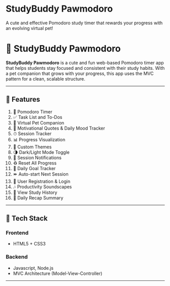 # StudyBuddy Pawmodoro
A cute and effective Pomodoro study timer that rewards your progress with an evolving virtual pet!

# 🐾 StudyBuddy Pawmodoro

**StudyBuddy Pawmodoro** is a cute and fun web-based Pomodoro timer app that helps students stay focused and consistent with their study habits. With a pet companion that grows with your progress, this app uses the MVC pattern for a clean, scalable structure. 

---

## 🌟 Features

1) 🍅 Pomodoro Timer
2) ✅ Task List and To-Dos
3) 🐾 Virtual Pet Companion
4) 💬 Motivational Quotes & Daily Mood Tracker
5) ⏱ Session Tracker
6) 📊 Progress Visualization
7) 🎨 Custom Themes
8) 🌗 Dark/Light Mode Toggle
9) 🔔 Session Notifications
10) ♻️ Reset All Progress
11) 🎯 Daily Goal Tracker
12) ⏩ Auto-start Next Session
13) 🔐 User Registration & Login
14) 🎶 Productivity Soundscapes
15) 📆 View Study History
16) 📝 Daily Recap Summary

---

## 🧰 Tech Stack

### Frontend
- HTML5 + CSS3 

### Backend
- Javascript, Node.js
- MVC Architecture (Model-View-Controller)



---



